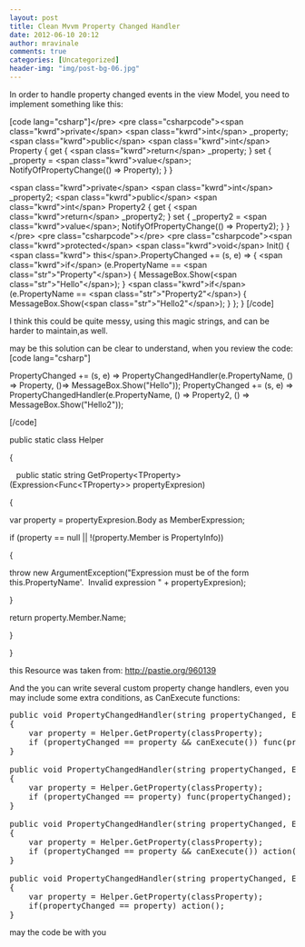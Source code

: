 ```yaml
---
layout: post
title: Clean Mvvm Property Changed Handler
date: 2012-06-10 20:12
author: mravinale
comments: true
categories: [Uncategorized]
header-img: "img/post-bg-06.jpg"
---
```

In order to handle property changed events in the view Model, you need to implement something like this:

[code lang="csharp"]&lt;/pre&gt;
&lt;pre class=&quot;csharpcode&quot;&gt;&lt;span class=&quot;kwrd&quot;&gt;private&lt;/span&gt; &lt;span class=&quot;kwrd&quot;&gt;int&lt;/span&gt; _property;
&lt;span class=&quot;kwrd&quot;&gt;public&lt;/span&gt; &lt;span class=&quot;kwrd&quot;&gt;int&lt;/span&gt; Property
{
       get
       {
           &lt;span class=&quot;kwrd&quot;&gt;return&lt;/span&gt; _property;
       }
       set
       {
            _property = &lt;span class=&quot;kwrd&quot;&gt;value&lt;/span&gt;;
            NotifyOfPropertyChange(() =&gt; Property);
       }
}

&lt;span class=&quot;kwrd&quot;&gt;private&lt;/span&gt; &lt;span class=&quot;kwrd&quot;&gt;int&lt;/span&gt; _property2;
&lt;span class=&quot;kwrd&quot;&gt;public&lt;/span&gt; &lt;span class=&quot;kwrd&quot;&gt;int&lt;/span&gt; Property2
{
       get
       {
           &lt;span class=&quot;kwrd&quot;&gt;return&lt;/span&gt; _property2;
       }
       set
       {
            _property2 = &lt;span class=&quot;kwrd&quot;&gt;value&lt;/span&gt;;
            NotifyOfPropertyChange(() =&gt; Property2);
       }
}&lt;/pre&gt;
&lt;pre class=&quot;csharpcode&quot;&gt;&lt;/pre&gt;
&lt;pre class=&quot;csharpcode&quot;&gt;&lt;span class=&quot;kwrd&quot;&gt;protected&lt;/span&gt; &lt;span class=&quot;kwrd&quot;&gt;void&lt;/span&gt; Init()
{
&lt;span class=&quot;kwrd&quot;&gt; this&lt;/span&gt;.PropertyChanged += (s, e) =&gt;
        {
            &lt;span class=&quot;kwrd&quot;&gt;if&lt;/span&gt; (e.PropertyName == &lt;span class=&quot;str&quot;&gt;&quot;Property&quot;&lt;/span&gt;)
            {
                MessageBox.Show(&lt;span class=&quot;str&quot;&gt;&quot;Hello&quot;&lt;/span&gt;);
            }
            &lt;span class=&quot;kwrd&quot;&gt;if&lt;/span&gt; (e.PropertyName == &lt;span class=&quot;str&quot;&gt;&quot;Property2&quot;&lt;/span&gt;)
            {
                MessageBox.Show(&lt;span class=&quot;str&quot;&gt;&quot;Hello2&quot;&lt;/span&gt;);
            }
        };
}
[/code]


I think this could be quite messy, using this magic strings, and can be harder to maintain,as well.

may be this solution can be clear to understand, when you review the code:
[code lang="csharp"]

PropertyChanged += (s, e) =&gt; PropertyChangedHandler(e.PropertyName, () =&gt; Property, ()=&gt; MessageBox.Show(&quot;Hello&quot;));
 PropertyChanged += (s, e) =&gt; PropertyChangedHandler(e.PropertyName, () =&gt; Property2, () =&gt; MessageBox.Show(&quot;Hello2&quot;));

[/code]


<div class="csharpcode">
<span class="kwrd">public</span> <span class="kwrd">static</span> <span class="kwrd">class</span> Helper

{

<span class="kwrd">   public</span> <span class="kwrd">static</span> <span class="kwrd">string</span> GetProperty&lt;TProperty&gt;(Expression&lt;Func&lt;TProperty&gt;&gt; propertyExpresion)

{

var property = propertyExpresion.Body <span class="kwrd">as</span> MemberExpression;

<span class="kwrd">if</span> (property == <span class="kwrd">null</span> || !(property.Member <span class="kwrd">is</span> PropertyInfo))

{

<span class="kwrd">throw</span> <span class="kwrd">new</span> ArgumentException(<span class="str">"Expression must be of the form   this.PropertyName'.  Invalid expression "</span> + propertyExpresion);

}

<span class="kwrd">return</span> property.Member.Name;

}

}
</div>

this Resource was taken from: <a href="http://pastie.org/960139">http://pastie.org/960139</a>

And the you can write several custom property change handlers, even you may include some extra conditions, as CanExecute functions:

<pre class="csharpcode"><span class="kwrd">public</span> <span class="kwrd">void</span> PropertyChangedHandler(<span class="kwrd">string</span> propertyChanged, Expression&lt;Func&lt;<span class="kwrd">object</span>&gt;&gt; classProperty, Func&lt;<span class="kwrd">string</span>, <span class="kwrd">string</span>&gt; func,  Func&lt;<span class="kwrd">bool</span>&gt; canExecute)
{
    var property = Helper.GetProperty(classProperty);
    <span class="kwrd">if</span> (propertyChanged == property &amp;&amp; canExecute()) func(propertyChanged);
}

<span class="kwrd">public</span> <span class="kwrd">void</span> PropertyChangedHandler(<span class="kwrd">string</span> propertyChanged, Expression&lt;Func&lt;<span class="kwrd">object</span>&gt;&gt; classProperty, Func&lt;<span class="kwrd">string</span>, <span class="kwrd">string</span>&gt; func)
{
    var property = Helper.GetProperty(classProperty);
    <span class="kwrd">if</span> (propertyChanged == property) func(propertyChanged);
}

<span class="kwrd">public</span> <span class="kwrd">void</span> PropertyChangedHandler(<span class="kwrd">string</span> propertyChanged, Expression&lt;Func&lt;<span class="kwrd">object</span>&gt;&gt; classProperty, Action action, Func&lt;<span class="kwrd">bool</span>&gt; canExecute)
{
    var property = Helper.GetProperty(classProperty);
    <span class="kwrd">if</span> (propertyChanged == property &amp;&amp; canExecute()) action();
}

<span class="kwrd">public</span> <span class="kwrd">void</span> PropertyChangedHandler(<span class="kwrd">string</span> propertyChanged, Expression&lt;Func&lt; classProperty, Action action)
{
    var property = Helper.GetProperty(classProperty);
    if(propertyChanged == property) action();
}</pre>
may the code be with you
